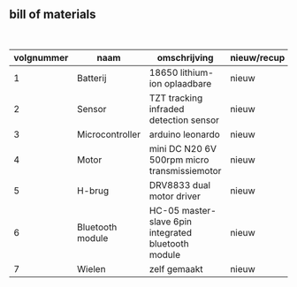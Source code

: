## bill of materials
<br />

|volgnummer|naam|omschrijving|nieuw/recup|kostprijs/stuk|aantal|subtotaal|
|----------|----|------------|-----------|---------|------|---------|
|         1| Batterij | 18650 lithium-ion oplaadbare  | nieuw |    3,39       |   2x   |    6,78     |
|         2| Sensor   | TZT tracking infraded detection sensor |  nieuw  |    1,24          |  1x    |    1,24     |
|         3| Microcontroller   | arduino leonardo       |  nieuw  |        5,53      |   1x   |    5,53     |
|         4| Motor   | mini DC N20 6V 500rpm micro transmissiemotor     |  nieuw  |    6,54        |   2x   |   13,08        |
|         5| H-brug   | DRV8833 dual motor driver            |  nieuw  |     3,265         |  3x    |    9,795     |
|         6| Bluetooth module   | HC-05 master-slave 6pin integrated bluetooth module           |  nieuw  |   4,73           |  1x    |    4,73     |
|         7| Wielen | zelf gemaakt   | nieuw |    /       |   2x   |    /     |

